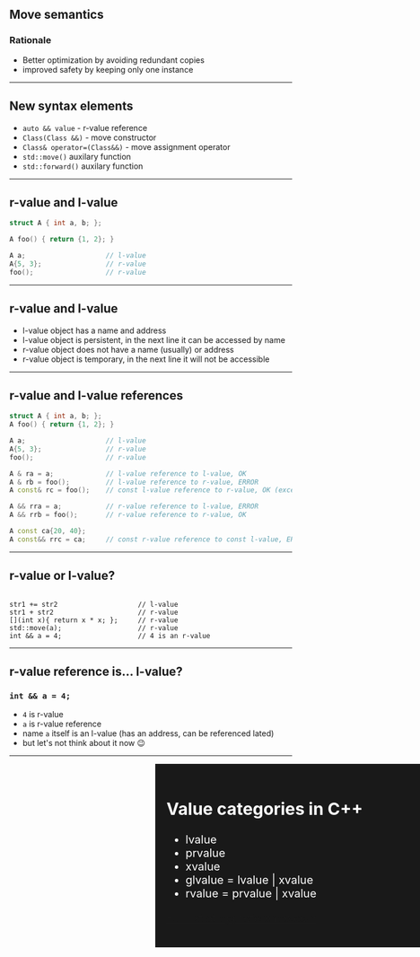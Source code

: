 ## Move semantics

### Rationale

* Better optimization by avoiding redundant copies
* improved safety by keeping only one instance

___

## New syntax elements

* <!-- .element: class="fragment fade-in" --> <code>auto && value</code> - r-value reference
* <!-- .element: class="fragment fade-in" --> <code>Class(Class &&)</code> - move constructor
* <!-- .element: class="fragment fade-in" --> <code>Class& operator=(Class&&)</code> - move assignment operator
* <!-- .element: class="fragment fade-in" --> <code>std::move()</code> auxilary function
* <!-- .element: class="fragment fade-in" --> <code>std::forward()</code> auxilary function

___

## r-value and l-value

```cpp
struct A { int a, b; };

A foo() { return {1, 2}; }

A a;                    // l-value
A{5, 3};                // r-value
foo();                  // r-value
```

___

## r-value and l-value

* <!-- .element: class="fragment fade-in" --> l-value object has a name and address
* <!-- .element: class="fragment fade-in" --> l-value object is persistent, in the next line it can be accessed by name
* <!-- .element: class="fragment fade-in" --> r-value object does not have a name (usually) or address
* <!-- .element: class="fragment fade-in" --> r-value object is temporary, in the next line it will not be accessible

___

## r-value and l-value references

```cpp
struct A { int a, b; };
A foo() { return {1, 2}; }

A a;                    // l-value
A{5, 3};                // r-value
foo();                  // r-value

A & ra = a;             // l-value reference to l-value, OK
A & rb = foo();         // l-value reference to r-value, ERROR
A const& rc = foo();    // const l-value reference to r-value, OK (exception)

A && rra = a;           // r-value reference to l-value, ERROR
A && rrb = foo();       // r-value reference to r-value, OK

A const ca{20, 40};
A const&& rrc = ca;     // const r-value reference to const l-value, ERROR
```

___

## r-value or l-value?

<pre><code class="cpp" data-trim data-noescape>
str1 += str2                    <span class="fragment">// l-value</span>
str1 + str2                     <span class="fragment">// r-value</span>
[](int x){ return x * x; };     <span class="fragment">// r-value</span>
std::move(a);                   <span class="fragment">// r-value</span>
int && a = 4;                   <span class="fragment">// 4 is an r-value</span>
</code></pre>

___

## r-value reference is... l-value?

### `int && a = 4;`

* <!-- .element: class="fragment fade-in" --> <code>4</code> is r-value
* <!-- .element: class="fragment fade-in" --> <code>a</code> is r-value reference
* <!-- .element: class="fragment fade-in" --> name <code>a</code> itself is an l-value (has an address, can be referenced lated)
* <!-- .element: class="fragment fade-in" --> but let's not think about it now 😉

___

<!-- .slide: data-background-iframe="https://en.cppreference.com/w/cpp/language/value_category" data-background-interactive -->

<div class="box" style="position: absolute; width: 45%; right: 0; background-color: rgba(0, 0, 0, 0.9); color: #fff; padding: 20px; font-size: 20px; text-align: left;">
    <h2>Value categories in C++</h2>
    <ul>
        <li>lvalue</li>
        <li>prvalue</li>
        <li>xvalue</li>
        <li>glvalue = lvalue | xvalue</li>
        <li>rvalue = prvalue | xvalue</li>
    </ul>
    <p><a href="https://en.cppreference.com/w/cpp/language/value_category">Full list at cppreference.com</a></p>
</div>
